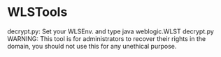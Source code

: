# WLSTools
decrypt.py: Set your WLSEnv. and type java weblogic.WLST decrypt.py <domain location> <hash>
WARNING: This tool is for administrators to recover their rights in the domain, you should not use this for any unethical purpose. 
